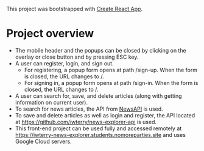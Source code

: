 This project was bootstrapped with [Create React App](https://github.com/facebook/create-react-app).

# Project overview
* The mobile header and the popups can be closed by clicking on the overlay or close button and by pressing ESC key.
* A user can register, login, and sign out.
  * For registering, a popup form opens at path /sign-up. When the form is closed, the URL changes to /.
  * For signing in, a popup form opens at path /sign-in. When the form is closed, the URL changes to /.
* A user can search for, save, and delete articles (along with getting information on current user).
* To search for news articles, the API from [NewsAPI](https://newsapi.org) is used.
* To save and delete articles as well as login and register, the API located at https://github.com/iwterry/news-explorer-api is used.
* This front-end project can be used fully and accessed remotely at https://iwterry-news-explorer.students.nomoreparties.site and uses Google Cloud servers.